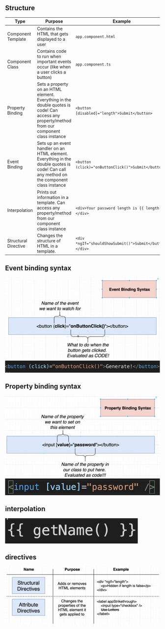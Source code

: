 ## Structure
| **Type**             | **Purpose**                                                                                           | **Example**                                                                 |
|----------------------|-------------------------------------------------------------------------------------------------------|------------------------------------------------------------------------------|
| Component Template   | Contains the HTML that gets displayed to a user                                                       | `app.component.html`                                                        |
| Component Class      | Contains code to run when important events occur (like when a user clicks a button)                   | `app.component.ts`                                                          |
| Property Binding     | Sets a property on an HTML element. Everything in the double quotes is code! Can access any property/method from our component class instance | `<button [disabled]="length">Submit</button>`              |
| Event Binding        | Sets up an event handler on an HTML element. Everything in the double quotes is code! Can call any method on the component class instance    | `<button (click)="onButtonClick()">Submit</button>`         |
| Interpolation        | Prints out information in a template. Can access any property/method from our component class instance | `<div>Your password length is {{ length }}</div>`            |
| Structural Directive | Changes the structure of HTML in a template.                                                          | `<div *ngIf="shouldShowSubmit()">Submit</button></div>`       |


## Event binding syntax
![alt text](event-binding-syntax.png)
![alt text](event-binding-syntax-1.png)

## Property binding syntax
![alt text](property-binding-syntax.png)
![alt text](property-binding-syntax-1.png)

## interpolation
![alt text](interpolation.png)

## directives
![alt text](directives.png)
